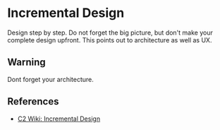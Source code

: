 # Incremental Design

Design step by step. Do not forget the big picture, but don't make your complete design upfront. This points out to architecture as well as UX.


## Warning

Dont forget your architecture.

## References

* [C2 Wiki: Incremental Design](https://c2.com/cgi/wiki?IncrementalDesign)
